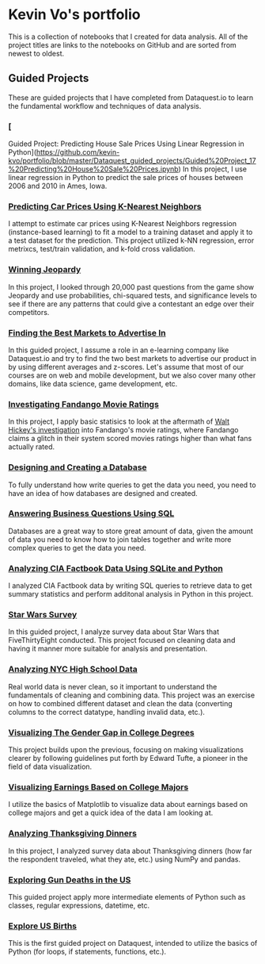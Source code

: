 # Kevin Vo's portfolio
This is a collection of notebooks that I created for data analysis. All of the project titles are links to the notebooks on GitHub and are sorted from newest to oldest.

## Guided Projects
These are guided projects that I have completed from Dataquest.io to learn the fundamental workflow and techniques of data analysis.
### [
Guided Project: Predicting House Sale Prices Using Linear Regression in Python](https://github.com/kevin-kvo/portfolio/blob/master/Dataquest_guided_projects/Guided%20Project_17%20Predicting%20House%20Sale%20Prices.ipynb)
In this project, I use linear regression in Python to predict the sale prices of houses between 2006 and 2010 in Ames, Iowa.  
### [Predicting Car Prices Using K-Nearest Neighbors](https://github.com/kevin-kvo/portfolio/blob/master/Dataquest_guided_projects/Guided%20Project_16%20Predicting%20Car%20Prices.ipynb)
I attempt to estimate car prices using K-Nearest Neighbors regression (instance-based learning) to fit a model to a training dataset and apply it to a test dataset for the prediction. This project utilized k-NN regression, error metrixcs, test/train validation, and k-fold cross validation.
### [Winning Jeopardy](https://github.com/kevin-kvo/portfolio/blob/master/Dataquest_guided_projects/Guided%20Project_15%20Winning%20Jeopardy.ipynb)
In this project, I looked through 20,000 past questions from the game show Jeopardy and use probabilities, chi-squared tests, and significance levels to see if there are any patterns that could give a contestant an edge over their competitors.
### [Finding the Best Markets to Advertise In](https://github.com/kevin-kvo/portfolio/blob/master/Dataquest_guided_projects/Guided%20Project_14%20Finding%20the%20Best%20Markets%20to%20Advertise%20In.ipynb)
In this guided project, I assume a role in an e-learning company like Dataquest.io and try to find the two best markets to advertise our product in by using different averages and z-scores. Let's assume that most of our courses are on web and mobile development, but we also cover many other domains, like data science, game development, etc.
### [Investigating Fandango Movie Ratings](https://github.com/kevin-kvo/portfolio/blob/master/Dataquest_guided_projects/Guided%20Project_13%20Investigating%20Fandango%20Movie%20Ratings.ipynb)
In this project, I apply basic statisics to look at the aftermath of [Walt Hickey's investigation](https://fivethirtyeight.com/features/fandango-movies-ratings/) into Fandango's movie ratings, where Fandango claims a glitch in their system scored movies ratings higher than what fans actually rated. 
### [Designing and Creating a Database](https://github.com/kevin-kvo/portfolio/blob/master/Dataquest_guided_projects/Guided%20Project_12%20Designing%20and%20Creating%20a%20Database.ipynb)
To fully understand how write queries to get the data you need, you need to have an idea of how databases are designed and created. 
### [Answering Business Questions Using SQL](https://github.com/kevin-kvo/portfolio/blob/master/Dataquest_guided_projects/Guided%20Project_11%20Answering%20Business%20Questions%20using%20SQL.ipynb)
Databases are a great way to store great amount of data, given the amount of data you need to know how to join tables together and write more complex queries to get the data you need. 
### [Analyzing CIA Factbook Data Using SQLite and Python](https://github.com/kevin-kvo/portfolio/blob/master/Dataquest_guided_projects/Guided%20Project_10%20Analyzing%20CIA%20Factbook%20Data%20Using%20SQLite%20and%20Python.ipynb)
I analyzed CIA Factbook data by writing SQL queries to retrieve data to get summary statistics and perform additonal analysis in Python in this project. 
### [Star Wars Survey](https://github.com/kevin-kvo/portfolio/blob/master/Dataquest_guided_projects/Guided%20Project_7%20Star%20Wars%20Survey.ipynb)
In this guided project, I analyze survey data about Star Wars that FiveThirtyEight conducted. This project focused on cleaning data and having it manner more suitable for analysis and presentation. 
### [Analyzing NYC High School Data](https://github.com/kevin-kvo/portfolio/blob/master/Dataquest_guided_projects/Guided%20Project_6%20Analyzing%20NYC%20High%20School%20Data.ipynb)
Real world data is never clean, so it important to understand the fundamentals of cleaning and combining data. This project was an exercise on how to combined different dataset and clean the data (converting columns to the correct datatype, handling invalid data, etc.).
### [Visualizing The Gender Gap in College Degrees](https://github.com/kevin-kvo/portfolio/blob/master/Dataquest_guided_projects/Guided%20Project_5%20Visualizing%20The%20Gender%20Gap%20In%20College%20Degrees.ipynb)
This project builds upon the previous, focusing on making visualizations clearer by following guidelines put forth by Edward Tufte, a pioneer in the field of data visualization.
### [Visualizing Earnings Based on College Majors](https://github.com/kevin-kvo/portfolio/blob/master/Dataquest_guided_projects/Guided%20Project_4%20Visualizing%20Earnings%20Based%20On%20College%20Majors.ipynb)
I utilize the basics of Matplotlib to visualize data about earnings based on college majors and get a quick idea of the data I am looking at.
### [Analyzing Thanksgiving Dinners](https://github.com/kevin-kvo/portfolio/blob/master/Dataquest_guided_projects/Guided%20Project_3%20Analyzing%20Thanksgiving%20Dinner.ipynb)
In this project, I analyzed survey data about Thanksgiving dinners (how far the respondent traveled, what they ate, etc.) using NumPy and pandas.
### [Exploring Gun Deaths in the US](https://github.com/kevin-kvo/portfolio/blob/master/Dataquest_guided_projects/Guided%20Project_2%20Exploring%20Gun%20Deaths%20in%20the%20US.ipynb)
This guided project apply more intermediate elements of Python such as classes, regular expressions, datetime, etc.  
### [Explore US Births](https://github.com/kevin-kvo/portfolio/blob/master/Dataquest_guided_projects/Guided%20Project_1%20Explore%20U.S.%20Births.ipynb)
This is the first guided project on Dataquest, intended to utilize the basics of Python (for loops, if statements, functions, etc.). 
